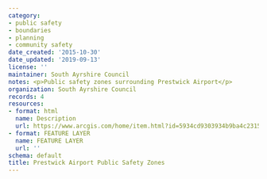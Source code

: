 ```yaml
---
category:
- public safety
- boundaries
- planning
- community safety
date_created: '2015-10-30'
date_updated: '2019-09-13'
license: ''
maintainer: South Ayrshire Council
notes: <p>Public safety zones surrounding Prestwick Airport</p>
organization: South Ayrshire Council
records: 4
resources:
- format: html
  name: Description
  url: https://www.arcgis.com/home/item.html?id=5934cd9303934b9ba4c23157ecb7bc40
- format: FEATURE LAYER
  name: FEATURE LAYER
  url: ''
schema: default
title: Prestwick Airport Public Safety Zones
---
```

